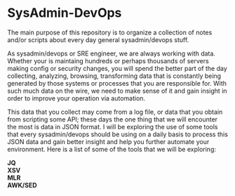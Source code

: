 # SysAdmin-DevOps
The main purpose of this repository is to organize a collection of notes and/or scripts about every day general sysadmin/devops stuff.  

As sysadmin/devops or SRE engineer, we are always working with data.  Whether your is maintaing hundreds or perhaps thousands of servers making config or security changes, you will spend the better part of the day collecting, analyzing, browsing, transforming data that is constantly being generated by those systems or processes that you are responsible for.   With such much data on the wire, we need to make sense of it and gain insight in order to improve your operation via automation.<br>

This data that you collect may come from a log file, or data that you obtain from scripting some API; these days the one thing that we will encounter the most is data in JSON format.  I will be exploring the use of some tools that every sysadmin/devops should be using on a daily basis to process this JSON data and gain better insight and help you further automate your environment.  Here is a list of some of the tools that we will be exploring:

**JQ**<br>
**XSV**<br>
**MLR**<br>
**AWK/SED**<br>

